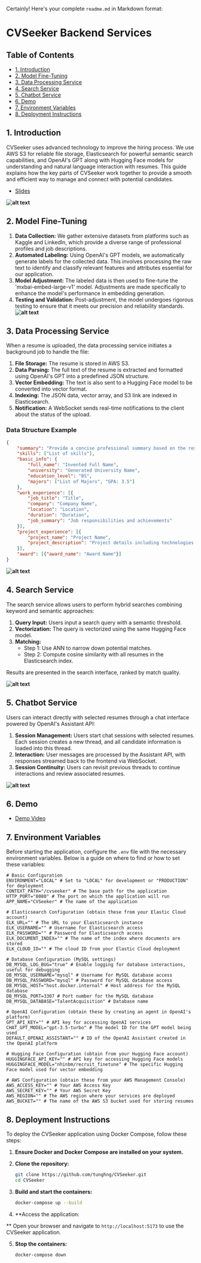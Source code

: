 Certainly! Here's your complete `readme.md` in Markdown format:

# CVSeeker Backend Services

## Table of Contents
- [1. Introduction](#1-introduction)
- [2. Model Fine-Tuning](#2-model-fine-tuning)
- [3. Data Processing Service](#3-data-processing-service)
- [4. Search Service](#4-search-service)
- [5. Chatbot Service](#5-chatbot-service)
- [6. Demo](#6-demo)
- [7. Environment Variables](#7-environment-variables)
- [8. Deployment Instructions](#8-deployment-instructions)

## 1. Introduction
CVSeeker uses advanced technology to improve the hiring process. We use AWS S3 for reliable file storage, Elasticsearch for powerful semantic search capabilities, and OpenAI's GPT along with Hugging Face models for understanding and natural language interaction with resumes. This guide explains how the key parts of CVSeeker work together to provide a smooth and efficient way to manage and connect with potential candidates.
- [Slides](statics/PresentationSlides.pdf)

**![alt text](statics/Deliverables.png)**
## 2. Model Fine-Tuning

1. **Data Collection:** We gather extensive datasets from platforms such as Kaggle and LinkedIn, which provide a diverse range of professional profiles and job descriptions.
2. **Automated Labeling:** Using OpenAI's GPT models, we automatically generate labels for the collected data. This involves processing the raw text to identify and classify relevant features and attributes essential for our application.
3. **Model Adjustment:** The labeled data is then used to fine-tune the 'mxbai-embed-large-v1' model. Adjustments are made specifically to enhance the model's performance in embedding generation.
4. **Testing and Validation:** Post-adjustment, the model undergoes rigorous testing to ensure that it meets our precision and reliability standards.
   **![alt text](statics/ModelFinetuning.png)**

## 3. Data Processing Service
When a resume is uploaded, the data processing service initiates a background job to handle the file:
1. **File Storage:** The resume is stored in AWS S3.
2. **Data Parsing:** The full text of the resume is extracted and formatted using OpenAI's GPT into a predefined JSON structure.
3. **Vector Embedding:** The text is also sent to a Hugging Face model to be converted into vector format.
4. **Indexing:** The JSON data, vector array, and S3 link are indexed in Elasticsearch.
5. **Notification:** A WebSocket sends real-time notifications to the client about the status of the upload.

### Data Structure Example
```json
{
    "summary": "Provide a concise professional summary based on the resume.",
    "skills": ["List of skills"],
    "basic_info": {
        "full_name": "Invented Full Name",
        "university": "Generated University Name",
        "education_level": "BS",
        "majors": ["List of Majors", "GPA: 3.5"]
    },
    "work_experience": [{
        "job_title": "Title",
        "company": "Company Name",
        "location": "Location",
        "duration": "Duration",
        "job_summary": "Job responsibilities and achievements"
    }],
    "project_experience": [{
        "project_name": "Project Name",
        "project_description": "Project details including technologies used"
    }],
    "award": [{"award_name": "Award Name"}]
}
```

**![alt text](statics/DataProcessingService.png)**

## 4. Search Service
The search service allows users to perform hybrid searches combining keyword and semantic approaches:
1. **Query Input:** Users input a search query with a semantic threshold.
2. **Vectorization:** The query is vectorized using the same Hugging Face model.
3. **Matching:**
   - Step 1: Use ANN to narrow down potential matches.
   - Step 2: Compute cosine similarity with all resumes in the Elasticsearch index.

Results are presented in the search interface, ranked by match quality.

**![alt text](statics/SearchService.png)**

## 5. Chatbot Service
Users can interact directly with selected resumes through a chat interface powered by OpenAI's Assistant API:
1. **Session Management:** Users start chat sessions with selected resumes. Each session creates a new thread, and all candidate information is loaded into this thread.
2. **Interaction:** User messages are processed by the Assistant API, with responses streamed back to the frontend via WebSocket.
3. **Session Continuity:** Users can revisit previous threads to continue interactions and review associated resumes.

**![alt text](statics/ChatbotService.png)**

## 6. Demo
- [Demo Video](https://drive.google.com/file/d/1vHJdc0wk0tcITZD2GSV23cpZ-r-BLrtB/view?fbclid=IwZXh0bgNhZW0CMTAAAR02DHzEFnhpDIgEV0v18G-b4bcSxGyKEhD8fyCfWyR5debmsU-t1V5uYxc_aem_AbJ6PRDlhm0-QmW1tgnVHTFOkRynqyv0QpoCc8_QQOoWNvWiTLF-ijalpVoijP4aYvV-nWLum2Cxt_N2k0oM0pLU)

## 7. Environment Variables
Before starting the application, configure the `.env` file with the necessary environment variables. Below is a guide on where to find or how to set these variables:

```plaintext
# Basic Configuration
ENVIRONMENT="LOCAL" # Set to "LOCAL" for development or "PRODUCTION" for deployment
CONTEXT_PATH="/cvseeker" # The base path for the application
HTTP_PORT="8080" # The port on which the application will run
APP_NAME="CVSeeker" # The name of the application

# Elasticsearch Configuration (obtain these from your Elastic Cloud account)
ELK_URL="" # The URL to your Elasticsearch instance
ELK_USERNAME="" # Username for Elasticsearch access
ELK_PASSWORD="" # Password for Elasticsearch access
ELK_DOCUMENT_INDEX="" # The name of the index where documents are stored
ELK_CLOUD_ID="" # The cloud ID from your Elastic Cloud deployment

# Database Configuration (MySQL settings)
DB_MYSQL_LOG_BUG="true" # Enable logging for database interactions, useful for debugging
DB_MYSQL_USERNAME="mysql" # Username for MySQL database access
DB_MYSQL_PASSWORD="mysql" # Password for MySQL database access
DB_MYSQL_HOST="host.docker.internal" # Host address for the MySQL database
DB_MYSQL_PORT=3307 # Port number for the MySQL database
DB_MYSQL_DATABASE="TalentAcquisition" # Database name

# OpenAI Configuration (obtain these by creating an agent in OpenAI's platform)
GPT_API_KEY="" # API key for accessing OpenAI services
CHAT_GPT_MODEL="gpt-3.5-turbo" # The model ID for the GPT model being used
DEFAULT_OPENAI_ASSISTANT="" # ID of the OpenAI Assistant created in the OpenAI platform

# Hugging Face Configuration (obtain from your Hugging Face account)
HUGGINGFACE_API_KEY="" # API key for accessing Hugging Face models
HUGGINGFACE_MODEL="nhinbm/recruit_finetune" # The specific Hugging Face model used for vector embedding

# AWS Configuration (obtain these from your AWS Management Console)
AWS_ACCESS_KEY="" # Your AWS Access Key
AWS_SECRET_KEY="" # Your AWS Secret Key
AWS_REGION="" # The AWS region where your services are deployed
AWS_BUCKET="" # The name of the AWS S3 bucket used for storing resumes
```

## 8. Deployment Instructions

To deploy the CVSeeker application using Docker Compose, follow these steps:

1. **Ensure Docker and Docker Compose are installed on your system.**

2. **Clone the repository:**
    ```sh
    git clone https://github.com/tunghng/CVSeeker.git
    cd CVSeeker
    ```

3. **Build and start the containers:**
    ```sh
    docker-compose up --build
    ```

4. **Access the application:

**
Open your browser and navigate to `http://localhost:5173` to use the CVSeeker application.

5. **Stop the containers:**
    ```sh
    docker-compose down
    ```

